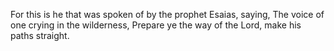 For this is he that was spoken of by the prophet Esaias, saying, The voice of one crying in the wilderness, Prepare ye the way of the Lord, make his paths straight.
